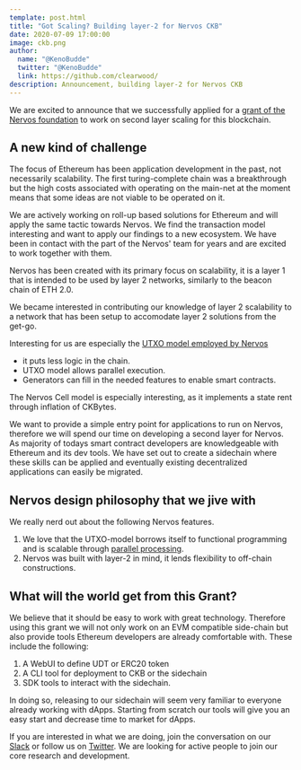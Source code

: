 ```yaml
---
template: post.html
title: "Got Scaling? Building layer-2 for Nervos CKB"
date: 2020-07-09 17:00:00
image: ckb.png
author:
  name: "@KenoBudde"
  twitter: "@KenoBudde"
  link: https://github.com/clearwood/
description: Announcement, building layer-2 for Nervos CKB
---
```


We are excited to announce that we successfully applied for a [grant of the Nervos foundation](https://talk.nervos.org/t/ckb-sidechain-framework/4722) to work on second layer scaling for this blockchain.

## A new kind of challenge

The focus of Ethereum has been application development in the past, not necessarily scalability. The first turing-complete chain was a breakthrough but the high costs associated with operating on the main-net at the moment means that some ideas are not viable to be operated on it.

We are actively working on roll-up based solutions for Ethereum and will apply the same tactic towards Nervos. We find the transaction model interesting and want to apply our findings to a new ecosystem. We have been in contact with the part of the Nervos' team for years and are excited to work together with them.

Nervos has been created with its primary focus on scalability, it is a layer 1 that is intended to be used by layer 2 networks, similarly to the beacon chain of ETH 2.0.

We became interested in contributing our knowledge of layer 2 scalability to a network that has been setup to accomodate layer 2 solutions from the get-go.

Interesting for us are especially the [UTXO model employed by Nervos](https://xuejie.space/2020_03_20_what_do_we_mean_when_we_say_account_model/)

- it puts less logic in the chain.
- UTXO model allows parallel execution.
- Generators can fill in the needed features to enable smart contracts.

The Nervos Cell model is especially interesting, as it implements a state rent through inflation of CKBytes.

We want to provide a simple entry point for applications to run on Nervos, therefore we will spend our time on developing a second layer for Nervos. As majority of todays smart contract developers are knowledgeable with Ethereum and its dev tools. We have set out to create a sidechain where these skills can be applied and eventually existing decentralized applications can easily be migrated.

## Nervos design philosophy that we jive with

We really nerd out about the following Nervos features.

1. We love that the UTXO-model borrows itself to functional programming and is scalable through [parallel processing](https://medium.com/@sunflora98/utxo-vs-account-balance-model-5e6470f4e0cf).
2. Nervos was built with layer-2 in mind, it lends flexibility to off-chain constructions.

## What will the world get from this Grant?

We believe that it should be easy to work with great technology. Therefore using this grant we will not only work on an EVM compatible side-chain but also provide tools Ethereum developers are already comfortable with. These include the following:

1. A WebUI to define UDT or ERC20 token
2. A CLI tool for deployment to CKB or the sidechain
3. SDK tools to interact with the sidechain.

In doing so, releasing to our sidechain will seem very familiar to everyone already working with dApps. Starting from scratch our tools will give you an easy start and decrease time to market for dApps.

If you are interested in what we are doing, join the conversation on our [Slack](http://join.leapdao.org) or follow us on [Twitter](https://twitter.com/leapdao). We are looking for active people to join our core research and development.

